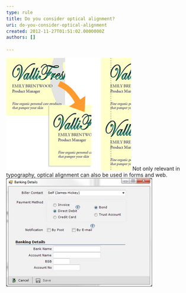 ```yaml
---
type: rule
title: Do you consider optical alignment?
uri: do-you-consider-optical-alignment
created: 2012-11-27T01:51:02.0000000Z
authors: []

---
```


![ In the first example, although the text is technically aligned, it does not 'look' it. In the second one, the "V" has been moved into the margin, but the optical alignment is now correct ](../../assets/opticalalignment.jpg)
Not only relevant in typography, optical alignment can also be used in forms and web.
![ Bad example - The fields are aligned to the radio buttons, but it doesn't "look" good enough![Good alignment](../../assets/good_opticalalignment.png)](../../assets/bad_opticalalignment.jpg)
